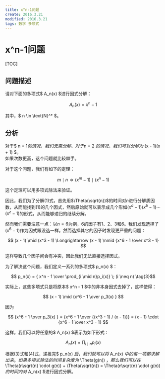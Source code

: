 ```yaml
---
title: x^n-1问题
create: 2016.3.21
modified: 2016.3.21
tags: 数学 多项式
---
```

# x^n-1问题
[TOC]

## 问题描述
请对下面的多项式$ A_n(x) $进行因式分解：

$$ A_n(x) = x^n - 1 \tag{1}$$

其中，$ n \in \text{N}^* $。

## 分析
对于$ n = 1$的情况，我们无需分解。对于$n = 2 $的情况，我们可以分解为$ (x - 1)(x + 1) $。  
如果次数更高，这个问题就比较棘手。

对于这个问题，我们有如下的定理：

$$ m \mid n \Longrightarrow (x^m - 1) \mid (x^n - 1) \tag{2}$$

这个定理可以用多项式除法来验证。

因此，我们为了分解$(1)$式，首先用$\Theta(\sqrt{n})$的时间对$n$进行分解质因数，从而能找到$(1)$的几个因式，然后原始就可以表示成几个形如$(x^a - 1)(x^b - 1) \cdots (x^z - 1)$的形式，从而能够递归的继续分解。

然而我们需要注意一点：以$n=6$为例，$6$的因子有$1$、$2$、$3$和$6$。我们发现选择了$(x^6 - 1)$作为因式跟没选一样。然而选择其它的因子时发现更严重的问题：

$$ (x - 1) \mid (x^3 - 1) \Longrightarrow (x - 1) \nmid {x^6 - 1 \over x^3 - 1} $$

这样导致几个因子间会有冲突，因此我们无法直接选择因式。

为了解决这个问题，我们定义一系列的多项式$ p_n(x) $：

$$ p_n(x) = { x^n - 1 \over \prod_{i \mid n}p_i(x)} \; (i \neq n) \tag{3}$$

实际上，这些多项式只是将原本$ x^n - 1 $中的非本身因式去掉了，这样使得：

$$ (x - 1) \mid {x^6 - 1 \over p_3(x) } $$

因为

$$
{x^6 - 1 \over p_3(x) } = {x^6 - 1 \over {(x^3 - 1) / (x - 1)}} = (x - 1) \cdot {x^6 - 1 \over x^3 - 1}
$$

这样，我们可以将任意的$ A_n(x) $表示为如下形式：

$$ A_n(x) = \prod_{i \mid n} p_i(x) \tag{4}$$

根据$(3)$式和$(4)$式，递推完$ p_n(x) $后，我们就可以将$ A_n(x) $中的每一项都求解出来。如果多项式除法的时间复杂度为$ \Theta(g(n)) $，那么我们可以在$ \Theta(n\sqrt{n} \cdot g(n)) + \Theta(\sqrt{n}) = \Theta(n\sqrt{n} \cdot g(n))$的时间内对$ A_n(x) $进行因式分解。
